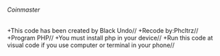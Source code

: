 ###### Coinmaster
+This code has been created by Black Undo//
+Recode by:Phcltrz//
+Program PHP//
+You must install php in your device//
+Run this code at visual code if you use computer or terminal in your phone//
